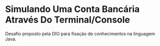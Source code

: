 # Simulando Uma Conta Bancária Através Do Terminal/Console

Desafio proposto pela DIO para fixação de conhecimentos na linguagem Java. 

